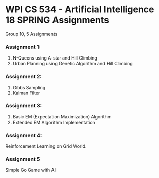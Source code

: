 # WPI CS 534 - Artificial Intelligence 18 SPRING Assignments

Group 10, 5 Assignments 

### Assignment 1: 
1. N-Queens using A-star and Hill Climbing
2. Urban Planning using Genetic Algorithm and Hill Climbing

### Assignment 2:
1. Gibbs Sampling
2. Kalman Filter

### Assignment 3:
1. Basic EM (Expectation Maximization) Algorithm
2. Extended EM Algorithm Implementation 

### Assignment 4:

Reinforcement Learning on Grid World.

### Assignment 5

Simple Go Game with AI
